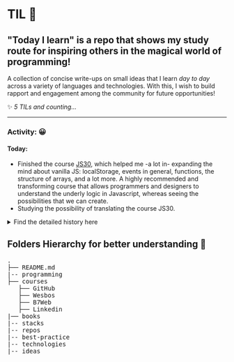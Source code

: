 # TIL 🚀
## "Today I learn" is a repo that shows my study route for inspiring others in the magical world of programming! 

A collection of concise write-ups on small ideas that I learn *day to day* across a
variety of languages and technologies.
With this, I wish to build rapport and engagement among the community for future opportunities!

✨ _5 TILs and counting..._

---

### Activity: 😀

#### Today: 

* Finished the course [JS30](https://javascript30.com/), which helped me  -a lot in- expanding the mind about vanilla JS: localStorage, events in general, functions, the structure of arrays, and a lot more. A highly recommended and transforming course that allows programmers and designers to understand the underly logic in Javascript, whereas seeing the possibilities that we can create.
* Studying the possibility of translating the course JS30.

<details>
<summary>Find the detailed history here</summary>

##### 1. 12/1/20201 - JS actions
* Finished the Github Actions course for working with Javascript actions: [Link](https://github.com/actions/toolkit).
* Learned to use *WSL Ubuntu*, which instigate me learning more about git config, conventional commit; command-line interface.

##### 2 .13/1/2021 - Terminology and study for stacks in the market
* Finished the course about publishing to GitHub packages: [Repo](https://github.com/diogojorgebasso/github-actions-for-packages/)
* Start to analyze language CodeQl for understanding about bootstrap's vulnerability in JQuery: [repo for study](https://github.com/diogojorgebasso/codeql-javascript-unsafe-jquery-plugin).
* Learn about Google's process to be hired: how to manage the interview questions about algorithms and data structure, stacks, values, and many more. Hence, started to study in [FreecodeCampe video](https://www.youtube.com/watch?v=oBt53YbR9Kk).
* Learn about Halts Theory and process by Alan Turning to prove that *"computers won't be able to solve every problem that we[as humans] give to them"*;
* Studied the "problem" of multithread and real-time programming to improve my understanding over Node.js. [Check out introduction video by Tom Scott](https://www.youtube.com/watch?v=RY_2gElt3SA).

##### 3. 14/1/2021 - DNA-RNA
* I was seeing difficulties in writing code faster, although I've become a faster typer. Hence, make my programming more productive and achieve more code with less effort is what I'm searching for at the moment. Likewise, I searched and implemented extensions for VsCode.
* Refactor of a [real application](https://github.com/diogojorgebasso/rnaedna) from **Python** to **HTML, CSS, and JS**. This program is responsible for doing the translation of DNA to RNAm, and vice-versa.

##### 4. 15/1/2021 - CodeQl && Security
* Submitted an issue to implement .ql icon in the vscode extension [material themes icon](https://github.com/PKief/vscode-material-icon-theme/issues/931).
* And, as I studied CodeQl, I saw the opportunitie to make the course [security on GitHub](https://github.com/diogojorgebasso/security-on-github/) to really understand the basics of how GitHub deal with.

##### 5. 16/1/2021 - JS30
* Finished the course [JS30](https://javascript30.com/), which helped me  -a lot in- expanding the mind about vanilla JS: localStorage, events in general, functions, the structure of arrays, and a lot more. A highly recommended and transforming course that allows programmers and designers to understand the underly logic in Javascript, whereas seeing the possibilities that we can create.
* Studying the possibility of translating the course JS30.

</details>

## Folders Hierarchy for better understanding 📂
<pre>
.
├── README.md
|-- programming
├── courses                    
   ├── GitHub              
   ├── Wesbos             
   ├── B7Web             
   ├── Linkedin              
|── books
|-- stacks
|-- repos
|-- best-practice
|-- technologies
|-- ideas
</pre>
